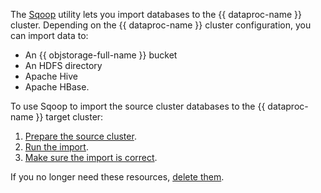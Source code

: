 The [Sqoop](../../data-proc/operations/sqoop-usage.md) utility lets you import databases to the {{ dataproc-name }} cluster. Depending on the {{ dataproc-name }} cluster configuration, you can import data to:

* An {{ objstorage-full-name }} bucket
* An HDFS directory
* Apache Hive
* Apache HBase.

To use Sqoop to import the source cluster databases to the {{ dataproc-name }} target cluster:

1. [Prepare the source cluster](#prepare).
1. [Run the import](#import).
1. [Make sure the import is correct](#check).

If you no longer need these resources, [delete them](#clear-out).
